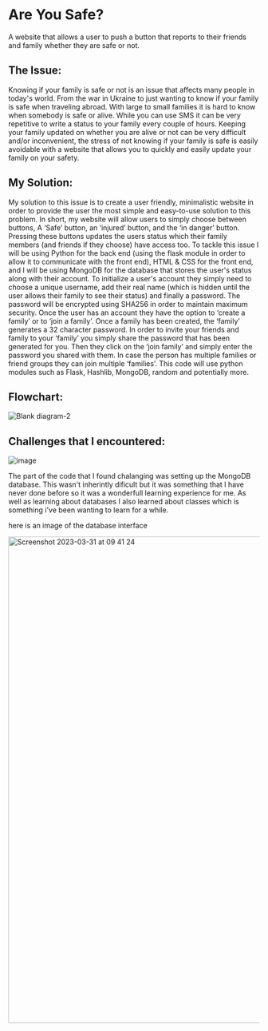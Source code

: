 # Are You Safe?
A website that allows a user to push a button that reports to their friends and family whether they are safe or not.

## The Issue:
Knowing if your family is safe or not is an issue that affects many people in today's world. From the war in Ukraine to just wanting to know if your family is safe when traveling abroad. With large to small families it is hard to know when somebody is safe or alive. While you can use SMS it can be very repetitive to write a status to your family every couple of hours. Keeping your family updated on whether you are alive or not can be very difficult and/or inconvenient, the stress of not knowing if your family is safe is easily avoidable with a website that allows you to quickly and easily update your family on your safety.

## My Solution:
My solution to this issue is to create a user friendly, minimalistic website in order to provide the user the most simple and easy-to-use solution to this problem. In short, my website will allow users to simply choose between buttons, A ‘Safe’ button, an ‘injured’ button, and the ‘in danger’ button. Pressing these buttons updates the users status which their family members (and friends if they choose) have access too. To tackle this issue I will be using Python for the back end (using the flask module in order to allow it to communicate with the front end), HTML & CSS for the front end, and I will be using MongoDB for the database that stores the user's status along with their account. To initialize a user's account they simply need to choose a unique username, add their real name (which is hidden until the user allows their family to see their status) and finally a password. The password will be encrypted using SHA256 in order to maintain maximum security. Once the user has an account they have the option to ‘create a family’ or to ‘join a family’. Once a family has been created, the ‘family’  generates a 32 character password. In order to invite your friends and family to your ‘family’ you simply share the password that has been generated for you. Then they click on the ‘join family’ and simply enter the password you shared with them. In case the person has multiple families or friend groups they can join multiple ‘families’. This code will use python modules such as Flask, Hashlib, MongoDB, random and potentially more. 

## Flowchart:

![Blank diagram-2](https://user-images.githubusercontent.com/75172047/226839995-26ac3c1a-7270-4f86-b5f0-2b6194084af2.png)

## Challenges that I encountered:

![image](https://user-images.githubusercontent.com/75172047/229055018-c46bdf1b-68e8-4132-81f0-f6cc4a58b9d3.png)

The part of the code that I found chalanging was setting up the MongoDB database. This wasn't inherintly dificult but it was something that I have never done before so it was a wonderfull learning experience for me. As well as learning about databases I also learned about classes which is something i've been wanting to learn for a while. 

here is an image of the database interface

<img width="974" alt="Screenshot 2023-03-31 at 09 41 24" src="https://user-images.githubusercontent.com/75172047/229056133-8b5c5b48-db62-4f1e-91f5-2f712d736006.png">
